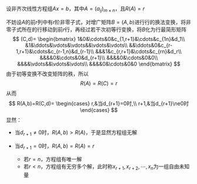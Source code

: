 设非齐次线性方程组$Ax=b$，其中$A=(a_{ij})_{m\times n}$，且$R(A)=r$

不妨设$A$的前$r$列中有$r$阶非零子式，对增广矩阵$B=(A,b)$进行行的换法变换，将非零子式所在的行移动到前$r$行，再经过若干次初等行变换，将$B$化为行最简形矩阵
$$
(C,d)=
\begin{bmatrix}
1&0&\cdots&0&c_{1,r+1}&\cdots&c_{1n}&d_1\\
&1&\ddots&\vdots&\vdots&&\vdots&\vdots\\
&&\ddots&0&c_{r-1,r+1}&\cdots&c_{r-1,n}&d_{r-1}\\
&&&1&c_{r,r+1}&\cdots&c_{rn}&d_r\\
&&&&0&\cdots&0&d_{r+1}\\
&&&&0&\cdots&0&0\\
&&&&\vdots&&\vdots&\vdots\\
&&&&0&\cdots&0&0
\end{bmatrix}
$$
由于初等变换不改变矩阵的秩，所以
$$
R(A)=R(C)=r
$$
从而
$$
R(A,b)=R(C,d)=
\begin{cases}
r,&当d_{r+1}=0时,\\
r+1,&当d_{r+1}\ne0时
\end{cases}
$$
显然：

* 当$d_{r+1}\ne0$时，$R(A,b)>R(A)$，于是显然方程组无解

* 当$d_{r+1}=0$时，$R(A,b)=R(A)=r$
	* 若$r=n$，方程组有唯一解
	* 若$r<n$，方程组有无穷多个解，此时称$x_{r+1},x_{r+2},\cdots,x_{n}$为一组自由未知量